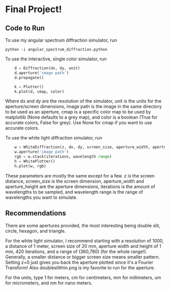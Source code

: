 # Final Project!

## Code to Run

To use my angular spectrum diffraction simulator, run

    python -i angular_spectrum_diffraction.python

To use the interactive, single color simulator, run

```python
    d = Diffraction(dx, dy, unit)
    d.aperture('image path')
    d.propagate()

    k = Plotter()
    k.plot(d, cmap, color)
```

Where dx and dy are the resolution of the simulator, unit is the units for the aperture/screen dimensions, image path is the image in the same directory to be used as an aperture, cmap is a specific color map to be used by matplotlib (None defaults to a grey map), and color is a boolean (True for accurate colors, False for grey). Use None for cmap if you want to use accurate colors.

To use the white light diffraction simulator, run

```python
    w = WhiteDiffraction(z, dx, dy, screen_size, aperture_width, aperture_height, unit)
    w.aperture('image path')
    rgb = w.stack(iterations, wavelength range)
    h = WhitePlotter()
    h.plot(w, rgb)
```

These parameters are mostly the same except for a few. z is the screen distance, screen_size is the screen
dimension, aperture_width and aperture_height are the aperture dimensions, iterations is the amount of
wavelengths to be sampled, and wavelength range is the range of wavelengths you want to simulate.

## Recommendations

There are some apertures provided, the most interesting being double slit, circle, hexagon, and triangle.

For the white light simulator, I recommend starting with a resolution of 1000, a distance of 1 meter, screen size of 20 mm, aperture width and height of 1 mm, 420 iterations, and a range of (360,780) (for the whole range!). Generally, a smaller distance or bigger screen size means smaller pattern. Setting z=0 just gives you back the aperture plotted since it's a Fourier Transform! Also doubleslitthin.png is my favorite to run for the aperture.

For the units, type 1 for meters, cm for centimeters, mm for millimeters, um for micrometers, and nm for nano meters.
